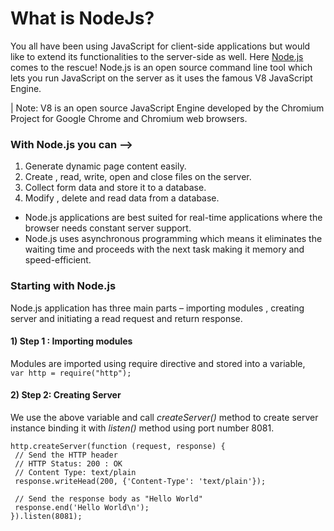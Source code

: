 
# What is NodeJs?

You all have been using JavaScript for client-side applications but would like to extend its functionalities to the server-side as well. Here [Node.js](https://nodejs.org/en/) comes to the rescue!
Node.js is an open source command line tool which lets you run JavaScript on the server as it uses the famous V8 JavaScript Engine.

| Note: V8 is an open source JavaScript Engine developed by the Chromium Project for Google Chrome and Chromium web browsers.

### With Node.js you can –>

1)	Generate dynamic page content easily.
2)	Create , read, write, open and close files on the server.
3)	Collect form data and store it to a database.
4)	Modify , delete and read data from a database.

- Node.js applications are best suited for real-time applications where the browser needs constant server support.
- Node.js uses asynchronous programming which means it eliminates the waiting time and proceeds with the next task making it memory and speed-efficient.

### Starting with Node.js
Node.js application has three main parts – importing modules , creating server and initiating a read request and return response.

#### 1) Step 1 : Importing modules

Modules are imported using require directive and stored into a variable, <br>
```var http = require("http"); ```


#### 2) Step 2: Creating Server 

We use the above variable and call *createServer()* method to create server instance binding it with *listen()* method using port number 8081. <br>

``` http.createServer(function (request, response) { ``` <br>
 ```  // Send the HTTP header ``` <br>
 ```  // HTTP Status: 200 : OK ``` <br>
 ```  // Content Type: text/plain ``` <br>
 ```  response.writeHead(200, {'Content-Type': 'text/plain'}); ``` <br>
   
 ```  // Send the response body as "Hello World" ``` <br>
 ```  response.end('Hello World\n'); ``` <br>
``` }).listen(8081); ```


